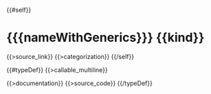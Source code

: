 {{#self}}
# {{{nameWithGenerics}}} {{kind}}

{{>source_link}}
{{>categorization}}
{{/self}}

{{#typeDef}}
{{>callable_multiline}}

{{>documentation}}
{{>source_code}}
{{/typeDef}}
